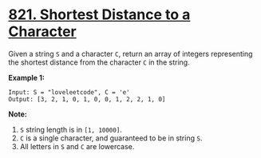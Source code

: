 # [821. Shortest Distance to a Character](https://leetcode.com/problems/shortest-distance-to-a-character/description)
Given a string `S` and a character `C`, return an array of integers representing the shortest distance from the character `C` in the string.

**Example 1:**
```
Input: S = "loveleetcode", C = 'e'
Output: [3, 2, 1, 0, 1, 0, 0, 1, 2, 2, 1, 0]
```

**Note:**

1. `S` string length is in `[1, 10000]`.
2. `C` is a single character, and guaranteed to be in string `S`.
3. All letters in `S` and `C` are lowercase.
